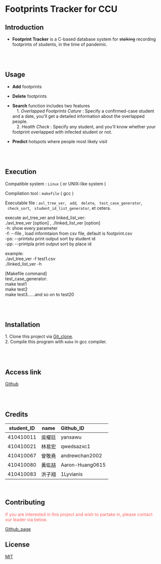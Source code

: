 # __Footprints Tracker for CCU__

## Introduction
* __Footprint Tracker__ is a C-based database system for ~~stalking~~ recording footprints of students, in the time of pandemic.

<br>
<br>

## Usage
* __Add__ footprints

* __Delete__ footprints
* __Search__ function includes two features<br>
&emsp;1. _Overlapped Footprints Cature_ : Specify a confirmed-case student and a date, you'll get a detailed information about the overlapped people.<br>
&emsp;2. _Health Check_ : Specify any student, and you'll know whether your footprint overlapped with infected student or not.

* __Predict__ hotspots where people most likely visit

<br>
<br>

## Execution
Compatible system : `Linux` ( or UNIX-like system )

Compilation tool : `makefile` ( gcc )

Executable file : `avl_tree_ver`, &nbsp;&nbsp;`add`, &nbsp;&nbsp;`delete`, &nbsp;&nbsp;`test_case_generator`, &nbsp;&nbsp;`check_sort`, &nbsp;&nbsp;`student_id_list_generator`, et cetera.

execute avl_tree_ver and linked_list_ver:  <br>
./avl_tree_ver [option] , ./linked_list_ver [option] <br>
-h: show every parameter  <br>
-f: --file <csv file>   , load informtaion from csv file, default is footprint.csv  <br>
-ps: --printstu print output sort by student id   <br>
-pp: --printpla print output sort by place id     <br>

example: <br>
./avl_tree_ver -f test1.csv <br>
./linked_list_ver -h  <br>
  
[Makefile command]  <br> 
test_case_generator: <br>
    make test1 <br>
    make test2 <br>
    make test3......and so on to test20 <br>

  
<br>
<br>

## Installation
1.&nbsp;Clone this project via [Git_clone](https://github.com/qwedsazxc1/final_project.git). <br>
2.&nbsp;Compile this program with `make` in gcc compiler.


<br>
<br>

## Access link
[Github](https://github.com/qwedsazxc1/final_project)

<br>
<br>

## Credits
<font size=4> 



| student_ID  |  name  | Github_ID      |
|   :----:    | :----: |  :----         |
| 410410011   | 吳櫂廷  | yansawu        |
| 410410021   | 林易宏  | qwedsazxc1     |
| 410410067   | 曾敬堯  | andrewchan2002 |
| 410410080   | 黃竑喆  | Aaron-Huang0615|
| 410410083   | 洪子翔  | 1Lyvianis      |

</font>

&emsp;&emsp;

## Contributing
<font color=#FF5F5F>
If you are interested in this project and wish to partake in, please contact our leader via below.

[Github_page](https://github.com/qwedsazxc1)
</font>


## License
[MIT](https://choosealicense.com/licenses/mit/)



